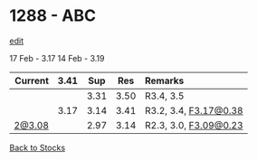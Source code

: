 # 1288 - ABC
[edit](https://github.com/alwinwoo/alwinwoo.github.io/edit/master/stocks/1288.md)

17 Feb - 3.17
14 Feb - 3.19

| Current | 3.41  | Sup   | Res   | Remarks
| ---:    | :---: | :---: | :---: | :--- 
|         |       | 3.31  | 3.50  | R3.4, 3.5 
|         | 3.17  | 3.14  | 3.41  | R3.2, 3.4, F3.17@0.38
| 2@3.08  |       | 2.97  | 3.14  | R2.3, 3.0, F3.09@0.23

[Back to Stocks](https://alwinwoo.github.io/stocks)

